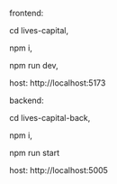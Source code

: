 frontend:

  cd lives-capital,

  npm i,
  
  npm run dev,

  host: http://localhost:5173

backend: 
  
  cd lives-capital-back,
    
  npm i,
    
  npm run start

  host: http://localhost:5005
  

